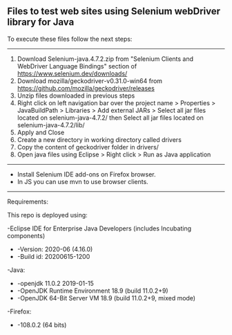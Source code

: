 ## Files to test web sites using Selenium webDriver library for Java

To execute these files follow the next steps:

---
1. Download Selenium-java.4.7.2.zip from "Selenium Clients and WebDriver Language Bindings" section of https://www.selenium.dev/downloads/
2. Download mozilla/geckodriver-v0.31.0-win64 from https://github.com/mozilla/geckodriver/releases
3. Unzip files downloaded in previous steps
4. Right click on left navigation bar over the project name > Properties > JavaBuildPath > Libraries > Add external JARs > Select all jar files located on selenium-java-4.7.2/ then Select all jar files located on selenium-java-4.7.2/lib/
5. Apply and Close 
6. Create a new directory in working directory called drivers
7. Copy the content of geckodriver folder in drivers/ 
8. Open java files using Eclipse > Right click > Run as Java application
---
* Install Selenium IDE add-ons on Firefox browser.
* In JS you can use mvn to use browser clients.

---
Requirements:

This repo is deployed using: 


-Eclipse IDE for Enterprise Java Developers (includes Incubating components)
- -Version: 2020-06 (4.16.0)
- -Build id: 20200615-1200 

-Java:
- -openjdk 11.0.2 2019-01-15
- -OpenJDK Runtime Environment 18.9 (build 11.0.2+9)
- -OpenJDK 64-Bit Server VM 18.9 (build 11.0.2+9, mixed mode)

-Firefox:
- -108.0.2 (64 bits)	
		